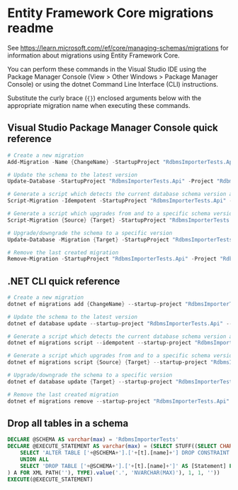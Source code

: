 # Entity Framework Core migrations readme

See <https://learn.microsoft.com//ef/core/managing-schemas/migrations> for information about migrations using Entity Framework Core.

You can perform these commands in the Visual Studio IDE using the Package Manager Console (View > Other Windows > Package Manager Console) or using the dotnet Command Line Interface (CLI) instructions.

Substitute the curly brace (`{}`) enclosed arguments below with the appropriate migration name when executing these commands.

## Visual Studio Package Manager Console quick reference

```powershell
# Create a new migration
Add-Migration -Name {ChangeName} -StartupProject "RdbmsImporterTests.Api" -Project "RdbmsImporterTests.Infrastructure" -Context "ApplicationDbContext" 

# Update the schema to the latest version
Update-Database -StartupProject "RdbmsImporterTests.Api" -Project "RdbmsImporterTests.Infrastructure" -Context "ApplicationDbContext" 

# Generate a script which detects the current database schema version and updates it to the latest
Script-Migration -Idempotent -StartupProject "RdbmsImporterTests.Api" -Project "RdbmsImporterTests.Infrastructure" -Context "ApplicationDbContext" 

# Generate a script which upgrades from and to a specific schema version
Script-Migration {Source} {Target} -StartupProject "RdbmsImporterTests.Api" -Project "RdbmsImporterTests.Infrastructure" -Context "ApplicationDbContext" 

# Upgrade/downgrade the schema to a specific version
Update-Database -Migration {Target} -StartupProject "RdbmsImporterTests.Api" -Project "RdbmsImporterTests.Infrastructure" -Context "ApplicationDbContext" 

# Remove the last created migration
Remove-Migration -StartupProject "RdbmsImporterTests.Api" -Project "RdbmsImporterTests.Infrastructure" -Context "ApplicationDbContext" 
```

## .NET CLI quick reference

```powershell
# Create a new migration
dotnet ef migrations add {ChangeName} --startup-project "RdbmsImporterTests.Api" --project "RdbmsImporterTests.Infrastructure" --context "ApplicationDbContext"

# Update the schema to the latest version
dotnet ef database update --startup-project "RdbmsImporterTests.Api" --project "RdbmsImporterTests.Infrastructure" --context "ApplicationDbContext"

# Generate a script which detects the current database schema version and updates it to the latest
dotnet ef migrations script --idempotent --startup-project "RdbmsImporterTests.Api" --project "RdbmsImporterTests.Infrastructure" --context "ApplicationDbContext"

# Generate a script which upgrades from and to a specific schema version
dotnet ef migrations script {Source} {Target} --startup-project "RdbmsImporterTests.Api" --project "RdbmsImporterTests.Infrastructure" --context "ApplicationDbContext"

# Upgrade/downgrade the schema to a specific version
dotnet ef database update {Target} --startup-project "RdbmsImporterTests.Api" --project "RdbmsImporterTests.Infrastructure" --context "ApplicationDbContext"

# Remove the last created migration
dotnet ef migrations remove --startup-project "RdbmsImporterTests.Api" --project "RdbmsImporterTests.Infrastructure" --context "ApplicationDbContext"
```

## Drop all tables in a schema

```sql
DECLARE @SCHEMA AS varchar(max) = 'RdbmsImporterTests'
DECLARE @EXECUTE_STATEMENT AS varchar(max) = (SELECT STUFF((SELECT CHAR(13) + CHAR(10) + [Statement] FROM (
    SELECT 'ALTER TABLE ['+@SCHEMA+'].['+[t].[name]+'] DROP CONSTRAINT ['+[fk].[name]+']' AS [Statement] FROM [sys].[foreign_keys] AS [fk] INNER JOIN [sys].[tables] AS [t] ON [t].[object_id] = [fk].[parent_object_id] INNER JOIN [sys].[schemas] AS [s] ON [s].[schema_id] = [t].[schema_id] WHERE [s].[name] = @SCHEMA
    UNION ALL
    SELECT 'DROP TABLE ['+@SCHEMA+'].['+[t].[name]+']' AS [Statement] FROM [sys].[tables] AS [t] INNER JOIN [sys].[schemas] AS [s] ON [s].[schema_id] = [t].[schema_id] WHERE [s].[name] = @SCHEMA
) A FOR XML PATH(''), TYPE).value('.', 'NVARCHAR(MAX)'), 1, 1, ''))
EXECUTE(@EXECUTE_STATEMENT)
```
